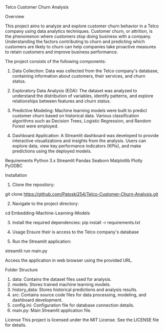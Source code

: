 Telco Customer Churn Analysis

Overview

This project aims to analyze and explore customer churn behavior in a Telco company using data analytics techniques. Customer churn, or attrition, is the phenomenon where customers stop doing business with a company. Understanding the factors contributing to churn and predicting which customers are likely to churn can help companies take proactive measures to retain customers and improve business performance.

The project consists of the following components:

1. Data Collection: Data was collected from the Telco company's database, containing information about customers, their services, and churn status.

2. Exploratory Data Analysis (EDA): The dataset was analyzed to understand the distribution of variables, identify patterns, and explore relationships between features and churn status.

3. Predictive Modeling: Machine learning models were built to predict customer churn based on historical data. Various classification algorithms such as Decision Trees, Logistic Regression, and Random Forest were employed.

4. Dashboard Application: A Streamlit dashboard was developed to provide interactive visualizations and insights from the analysis. Users can explore data, view key performance indicators (KPIs), and make predictions using the deployed models.

Requirements
Python 3.x
Streamlit
Pandas
Seaborn
Matplotlib
Plotly
PyODBC


Installation
1. Clone the repository:

git clone https://github.com/Patoski254/Telco-Customer-Churn-Analysis.git

2. Navigate to the project directory:

cd Embedding-Machine-Learning-Models

3. Install the required dependencies:
pip install -r requirements.txt

4. Usage
Ensure their is access to the Telco company's database 

5. Run the Streamlit application:

streamlit run main.py

Access the application in web browser using the provided URL.

Folder Structure

1. data: Contains the dataset files used for analysis.
2. models: Stores trained machine learning models.
3. history_data: Stores historical predictions and analysis results.
4. src: Contains source code files for data processing, modeling, and dashboard development.
5. config.ini: Configuration file for database connection details.
6. main.py: Main Streamlit application file.



License
This project is licensed under the MIT License. See the LICENSE file for details.
